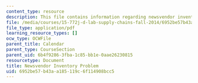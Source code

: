 ```yaml
---
content_type: resource
description: This file contains information regarding newsvendor inventory problem.
file: /media/courses/15-772j-d-lab-supply-chains-fall-2014/6952be57b43aa185119c6f114908bcc5_MIT15_772JF14_Newsboy.pdf
file_type: application/pdf
learning_resource_types: []
ocw_type: OCWFile
parent_title: Calendar
parent_type: CourseSection
parent_uid: 6b4f9286-3fba-1c85-bb1e-0aae26230815
resourcetype: Document
title: Newsvendor Inventory Problem
uid: 6952be57-b43a-a185-119c-6f114908bcc5
---
```

